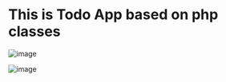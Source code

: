 <h1>This is Todo App based on php classes</h1>

![image](https://github.com/user-attachments/assets/c21ed6a5-902c-4036-9573-2a7188dc25c1)

![image](https://github.com/user-attachments/assets/84ce538d-a05c-4912-abce-c7dc93496904)


